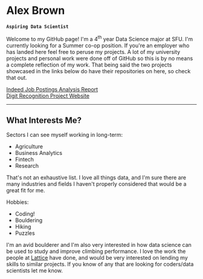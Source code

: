 # Alex Brown
**`Aspiring Data Scientist`**

Welcome to my GitHub page! I'm a 4<sup>th</sup> year Data Science major at SFU. I'm currently looking for a Summer co-op position. If you're an employer who has landed here feel free to peruse my projects. A lot of my university projects and personal work were done off of GitHub so this is by no means a complete reflection of my work. That being said the two projects showcased in the links below do have their repositories on here, so check that out.

[Indeed Job Postings Analysis Report](https://github.com/TastyBrownie/cmpt-353-final/blob/c5fc83fc1e40ec4186635fa06620f7b57cedd811/report/report.html) <br>
[Digit Recognition Project Website](https://mnist-digit-recognition-webapp.herokuapp.com/)

---

## What Interests Me?

Sectors I can see myself working in long-term:
  * Agriculture
  * Business Analytics
  * Fintech
  * Research
  
That's not an exhaustive list. I love all things data, and I'm sure there are many industries and fields I haven't properly considered that would be a great fit for me.

Hobbies:
  * Coding!
  * Bouldering
  * Hiking
  * Puzzles

I'm an avid boulderer and I'm also very interested in how data science can be used to study and improve climbing performance. I love the work the people at [Lattice](https://latticetraining.com/) have done, and would be very interested on lending my skills to similar projects. If you know of any that are looking for coders/data scientists let me know.




<!--
**TastyBrownie/TastyBrownie** is a ✨ _special_ ✨ repository because its `README.md` (this file) appears on your GitHub profile.

Here are some ideas to get you started:

- 🔭 I’m currently working on ...
- 🌱 I’m currently learning ...
- 👯 I’m looking to collaborate on ...
- 🤔 I’m looking for help with ...
- 💬 Ask me about ...
- 📫 How to reach me: ...
- 😄 Pronouns: ...
- ⚡ Fun fact: ...
-->
